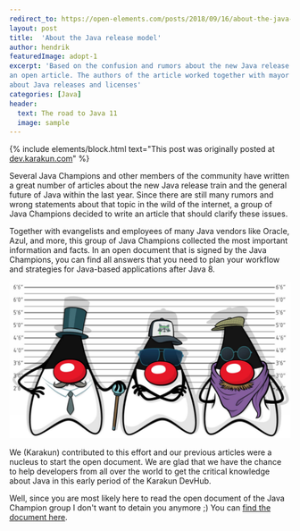 ```yaml
---
redirect_to: https://open-elements.com/posts/2018/09/16/about-the-java-release-model/
layout: post
title:  'About the Java release model'
author: hendrik
featuredImage: adopt-1
excerpt: 'Based on the confusion and rumors about the new Java release model a group of Java Champions has written
an open article. The authors of the article worked together with mayor Java vendors to answer all questions
about Java releases and licenses'
categories: [Java]
header:
  text: The road to Java 11
  image: sample
---
```

{% include elements/block.html text="This post was originally posted at [dev.karakun.com](https://dev.karakun.com)" %}

Several Java Champions and other members of the community have written a great number of articles about the new Java release train and the general future of Java within the last year. Since there are still many rumors and wrong statements about that topic in the wild of the internet, a group of Java Champions decided to write an article that should clarify these issues.

Together with evangelists and employees of many Java vendors like Oracle, Azul, and more, this group of Java Champions collected the most important information and facts. In an open document that is signed by the Java Champions, you can find all answers that you need to plan your workflow and strategies for Java-based applications after Java 8.

![Dukes](/assets/posts/2018-09-16-jc-java-article/3duke_suspects.jpg)

We (Karakun) contributed to this effort and our previous articles were a nucleus to start the open document. We are glad that we have the chance to help developers from all over the world to get the critical knowledge about Java in this early period of the Karakun DevHub.

Well, since you are most likely here to read the open document of the Java Champion group I don't want to detain you anymore ;) You can [find the document here](https://medium.com/@javachampions/java-is-still-free-c02aef8c9e04).
